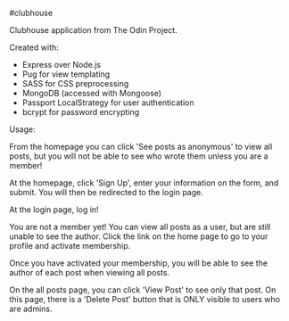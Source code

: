 #clubhouse

Clubhouse application from The Odin Project.

Created with:
- Express over Node.js
- Pug for view templating
- SASS for CSS preprocessing
- MongoDB (accessed with Mongoose)
- Passport LocalStrategy for user authentication
- bcrypt for password encrypting

Usage:

From the homepage you can click 'See posts as anonymous' to view all posts, but you will not be able to see who wrote them unless you are a member!

At the homepage, click 'Sign Up', enter your information on the form, and submit. You will then be redirected to the login page.

At the login page, log in!

You are not a member yet! You can view all posts as a user, but are still unable to see the author. Click the link on the home page to go to your profile and activate membership. 

Once you have activated your membership, you will be able to see the author of each post when viewing all posts.

On the all posts page, you can click 'View Post' to see only that post. On this page, there is a 'Delete Post' button that is ONLY visible to users who are admins.